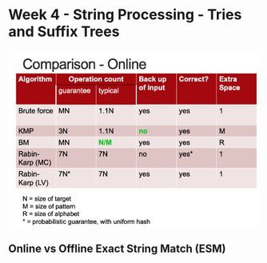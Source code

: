 # Week 4 - String Processing - Tries and Suffix Trees

![comparison-online.png](images/comparison-online.png)

## Online vs Offline Exact String Match (ESM)
